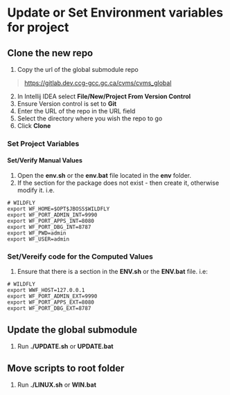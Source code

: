 # Update or Set Environment variables for project

## Clone the new repo

1. Copy the url of the global submodule repo 
> <https://gitlab.dev.ccg-gcc.gc.ca/cvms/cvms_global>
2. In Intellij IDEA select **File/New/Project From Version Control**
3. Ensure Version control is set to **Git**
4. Enter the URL of the repo in the URL field
5. Select the directory where you wish the repo to go
6. Click **Clone**

### Set Project Variables

#### Set/Verify Manual Values
1. Open the **env.sh** or the **env.bat**  file located in the **env** folder.
2. If the section for the package does not exist - then create it, otherwise modify it. i.e.
```
# WILDFLY
export WF_HOME=$OPT$JBOSS$WILDFLY
export WF_PORT_ADMIN_INT=9990
export WF_PORT_APPS_INT=8080
export WF_PORT_DBG_INT=8787
export WF_PWD=admin
export WF_USER=admin
```
### Set/Vereify code for the Computed Values
1. Ensure that there is a section in the **ENV.sh** or the **ENV.bat** file. i.e:

```
# WILDFLY
export WWF_HOST=127.0.0.1
export WF_PORT_ADMIN_EXT=9990
export WF_PORT_APPS_EXT=8080
export WF_PORT_DBG_EXT=8787
```

## Update the global submodule
1. Run **./UPDATE.sh** or **UPDATE.bat**

## Move scripts to root folder
1. Run **./LINUX.sh** or **WIN.bat**
